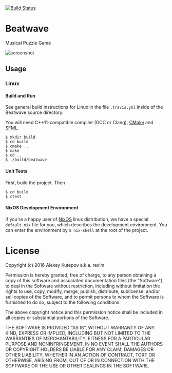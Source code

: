 [![Build Status](https://travis-ci.org/rexim/beatwave.svg?branch=master)](https://travis-ci.org/rexim/beatwave)

# Beatwave #

Musical Puzzle Game

![screenshot](http://i.imgur.com/somxQOU.png)

## Usage ##

### Linux ###

#### Build and Run ####

See general build instructions for Linux in the file `.travis.yml`
inside of the Beatwave source directory.

You will need C++11-compatible compiler (GCC or Clang), [CMake] and
[SFML].

    $ mkdir build
    $ cd build
    $ cmake ..
    $ make
    $ cd ..
    $ ./build/beatwave

#### Unit Tests ####

First, build the project. Then

    $ cd build
    $ ctest

#### NixOS Development Environment ####

If you're a happy user of [NixOS] linux distribution, we have a
special `default.nix` file for you, which describes the development
environment. You can enter the environment by `$ nix-shell` at the
root of the project.

# License #

Copyright (c) 2016 Alexey Kutepov a.k.a. rexim

Permission is hereby granted, free of charge, to any person obtaining
a copy of this software and associated documentation files (the
"Software"), to deal in the Software without restriction, including
without limitation the rights to use, copy, modify, merge, publish,
distribute, sublicense, and/or sell copies of the Software, and to
permit persons to whom the Software is furnished to do so, subject to
the following conditions:

The above copyright notice and this permission notice shall be
included in all copies or substantial portions of the Software.

THE SOFTWARE IS PROVIDED "AS IS", WITHOUT WARRANTY OF ANY KIND,
EXPRESS OR IMPLIED, INCLUDING BUT NOT LIMITED TO THE WARRANTIES OF
MERCHANTABILITY, FITNESS FOR A PARTICULAR PURPOSE AND
NONINFRINGEMENT. IN NO EVENT SHALL THE AUTHORS OR COPYRIGHT HOLDERS BE
LIABLE FOR ANY CLAIM, DAMAGES OR OTHER LIABILITY, WHETHER IN AN ACTION
OF CONTRACT, TORT OR OTHERWISE, ARISING FROM, OUT OF OR IN CONNECTION
WITH THE SOFTWARE OR THE USE OR OTHER DEALINGS IN THE SOFTWARE.

[CMake]: https://cmake.org/
[SFML]: http://www.sfml-dev.org/
[NixOS]: https://nixos.org/
